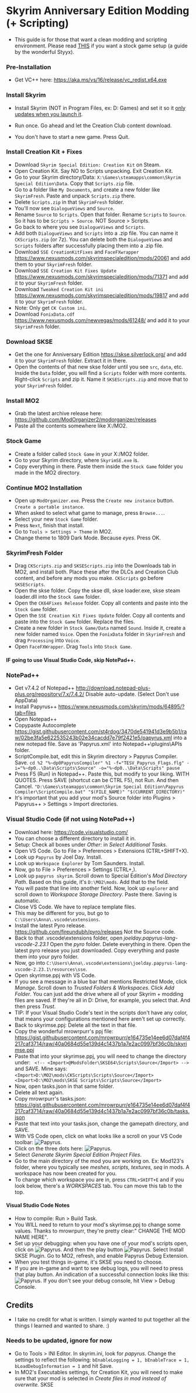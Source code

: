 # Skyrim Anniversary Edition Modding (+ Scripting)
- This guide is for those that want a clean modding and scripting environment. Please read [THIS](https://github.com/chri3i/Stock-Game-for-mod-making/blob/main/README.md) if you want a stock game setup (a guide by the wonderful Styyx).

### Pre-Installation
- Get VC++ here: https://aka.ms/vs/16/release/vc_redist.x64.exe

### Install Skyrim
- Install Skyrim (NOT in Program Files, ex: D: Games) and set it so it [only updates when you launch it](https://help.steampowered.com/en/faqs/view/71AB-698D-57EB-178C#disable).

- Run once. Go ahead and let the Creation Club content download. 
- You don't have to start a new game. Press Quit.

### Install Creation Kit + Fixes
- Download `Skyrim Special Edition: Creation Kit` on Steam. 
- Open Creation Kit. Say NO to Scripts unpacking. Exit Creation Kit. 
- Go to your Skyrim directory/Data: `X:\Games\steamapps\common\Skyrim Special Edition\Data`. Copy that `Scripts.zip` file. 
- Go to a folder like `My Documents`, and create a new folder like `SkyrimFresh`. Paste and unpack `Scripts.zip` there. 
- Delete `Scripts.zip` in that `SkyrimFresh` folder.
- You'll now see `DialogueViews` and `Source`.
- Rename ``Source`` to ``Scripts``. Open that folder. Rename ``Scripts`` to ``Source``. So it has to be `Scripts > Source`. NOT Source > Scripts.
- Go back to where you see `DialogueViews` and `Scripts`.
- Add both `DialogueViews` and `Scripts` into a .zip file. You can name it ``CKScripts.zip`` (or 7z). You can delete both the `DialogueViews` and `Scripts` folders after successfully placing them into a .zip file.
- Download `SSE CreationKitFixes` and `FaceFXwrapper` https://www.nexusmods.com/skyrimspecialedition/mods/20061 and add them to your `SkyrimFresh` folder.
- Download `SSE Creation Kit Fixes Update` https://www.nexusmods.com/skyrimspecialedition/mods/71371 and add it to your `SkyrimFresh` folder.
- Download `Tweaked Creation Kit ini` https://www.nexusmods.com/skyrimspecialedition/mods/19817 and add it to your `SkyrimFresh` folder. 
 - Note: Only get `CK Custom ini`. 
- Download `FonixData.cdf` https://www.nexusmods.com/newvegas/mods/61248/ and add it to your `SkyrimFresh` folder. 

### Download SKSE
- Get the one for Anniversary Edition https://skse.silverlock.org/ and add it to your `SkyrimFresh` folder. Extract it in there. 
- Open the contents of that new skse folder until you see `src`, `data`, etc. Inside the `Data` folder, you will find a `Scripts` folder with more contents. Right-click `Scripts` and zip it. Name it ``SKSEScripts.zip`` and move that to your ``SkyrimFresh`` folder.

### Install MO2
- Grab the latest archive release here: https://github.com/ModOrganizer2/modorganizer/releases
- Paste all the contents somewhere like X:/MO2. 

### Stock Game
- Create a folder called `Stock Game` in your X:/MO2 folder. 
- Go to your Skyrim directory, where `SkyrimSE.exe` is.
- Copy everything in there. Paste them inside the `Stock Game` folder you made in the MO2 directory.

### Continue MO2 Installation
- Open up `ModOrganizer.exe`. Press the `Create new instance` button. `Create a portable instance`.
- When asked to select what game to manage, press `Browse...`.
- Select your new `Stock Game` folder.
- Press `Next`, finish that install.
- Go to `Tools > Settings > Theme` in MO2.
- Change theme to 1809 Dark Mode. Because *eyes*. Press OK.

### SkyrimFresh Folder
- Drag `CKScripts.zip` and `SKSEScripts.zip` into the Downloads tab in MO2, and install both. Place these after the DLCs and Creation Club content, and before any mods you make. `CKScripts` go before `SKSEScripts`.
- Open the skse folder. Copy the skse dll, skse loader.exe, skse steam loader.dll into the `Stock Game` folder.
- Open the `CK64Fixes Release` folder. Copy all contents and paste into the `Stock Game` folder.
- Open the `SSE Creation Kit Fixes Update` folder. Copy all contents and paste into the `Stock Game` folder. Replace the files.
- Create a new folder in `Stock Game/Data` named `Sound`. Inside it, create a new folder named `Voice`. Open the `FonixData` folder in `SkyrimFresh` and drag `Processing` into `Voice`.
- Open `FaceFXWrapper`. Drag `Tools` into `Stock Game`.


#### IF going to use Visual Studio Code, skip NotePad++. 
### NotePad++
- Get v7.4.2 of Notepad++ http://download.notepad-plus-plus.org/repository/7.x/7.4.2/ Disable auto-update. (Select Don't use AppData)
- Install Papyrus++ https://www.nexusmods.com/skyrim/mods/64895/?tab=files
- Open Notepad++
- Copypaste Autocomplete  https://gist.githubusercontent.com/st4rdog/3470de541941d3e9b5b1/raw/02be3fa5e622535243b02e34cacdd7e79f2421e5/papyrus.xml into a new notepad file. Save as 'Papyrus.xml'  into Notepad++\plugins\APIs folder. 
- ScriptCompile.bat, edit this in Skyrim directory > Papyrus Compiler. Save.
``cd %2
"%~dp0PapyrusCompiler" %1 -f="TESV_Papyrus_Flags.flg" -i="%~dp0..\Data\Scripts\Source" -o="%~dp0..\Data\Scripts"
pause``
- Press F5 (Run) in Notepad++. Paste this, but modify to your liking. WITH QUOTES. Press SAVE (shortcut can be CTRL F5), not Run. And then Cancel.
``"D:\Games\steamapps\common\Skyrim Special Edition\Papyrus Compiler\ScriptCompile.bat" "$(FILE_NAME)" "$(CURRENT_DIRECTORY)"``
- It's important that you add your mod's Source folder into Plugins > Papyrus++ > Settings > Import directories. 

### Visual Studio Code (if not using NotePad++)
- Download here: https://code.visualstudio.com/
- You can choose a different directory to install it in.
- Setup: Check all boxes under *Other:* in *Select Additional Tasks*. 
- Open VS Code. Go to File > Preferences > Extensions (CTRL+SHIFT+X).
- Look up `Papyrus` by Joel Day. Install.
- Look up `Workspace Explorer` by Tom Saunders. Install.
- Now, go to File > Preferences > Settings (CTRL+,).
- Look up `papyrus skyrim`. Scroll down to Special Edition's *Mod Directory Path*. Based on this guide, it's `D:\MO2\mods`. Add that to the field.
- You will paste that line into another field. Now, look up `explorer` and scroll down to *Workspace Storage Directory*. Paste there. Saving is automatic.
- Close VS Code. We have to replace template files.
- This may be different for you, but go to ``C:\Users\Anna\.vscode\extensions``. 
- Install the latest Pyro release. https://github.com/fireundubh/pyro/releases Not the Source code.
- Back to that .vscode\extensions folder, open *joelday.papyrus-lang-vscode-2.23.1* Open the *pyro* folder. Delete everything in there. Open the latest pyro release you just downloaded. Copy everything and paste them into your pyro folder.
- Now, go into ``C:\Users\Anna\.vscode\extensions\joelday.papyrus-lang-vscode-2.23.1\resources\sse``.
- Open skyrimse.ppj with VS Code. 
- If you see a message in a blue bar that mentions Restricted Mode, click *Manage*. Scroll down to *Trusted Folders & Workspaces*. Click *Add Folder*. You can just add the drive where all of your Skyrim + modding files are saved. If they're all in D: Drive, for example, you select that. And then press *Trust*.
- TIP: If your Visual Studio Code's text in the scripts don't have any color, that means your configurations mentioned here aren't set up correctly.
- Back to skyrimse.ppj: Delete all the text in that file.
- Copy the wonderful mrowrpurr's ppj file: https://gist.githubusercontent.com/mrowrpurr/e164735e14ee6d07daf4f4217caf3714/raw/40a0684d55e139d4c1437b1a7e2ac0997bf36c0b/skyrimse.ppj
- Paste that into your skyrimse.ppj, you will need to change the directory under: `` <!-- <Import>@ModsFolder\SKSE64\Scripts\Source</Import> -->`` and SAVE. Mine says:
 ``<Import>D:\MO2\mods\CKScripts\Scripts\Source</Import>
 <Import>D:\MO2\mods\SKSE Scripts\Scripts\Source</Import>``
- Now, open tasks.json in that same folder.
- Delete all text again.
- Copy mrowrpurr's tasks.json: https://gist.githubusercontent.com/mrowrpurr/e164735e14ee6d07daf4f4217caf3714/raw/40a0684d55e139d4c1437b1a7e2ac0997bf36c0b/tasks.json
- Paste that text into your tasks.json, change the gamepath directory, and SAVE.
- With VS Code open, click on what looks like a scroll on your VS Code toolbar: 
![Papyrus](https://cdn.discordapp.com/attachments/803257955029352518/931558126891720815/14598224c7cb9384de2fc3c9b1402908.png).
- Click on the three dots here: ![Papyrus](https://cdn.discordapp.com/attachments/803257955029352518/931558480328949760/62279b5a23636b5787500448e713ad1b.png).
- Select *Generate Skyrim Special Edition Project Files*.
- Go to the main directory of the mod you are working on. Ex: Mod123's folder, where you typically see *meshes, scripts, textures, seq* in mods. A workspace has now been created for you.
- To change which workspace you are in, press `CTRL+SHIFT+E` and if you look below, there's a *WORKSPACES* tab. You can move this tab to the top.
#### Visual Studio Code Notes
- How to compile: Run > Build Task.
- You WILL need to return to your mod's skyrimse.ppj to change some values. Thanks to mrowrpurr, they're pretty clear:" CHANGE THE MOD NAME HERE".
- Set up your debugging: when you have one of your mod's scripts open, click on ![Papyrus](https://cdn.discordapp.com/attachments/803257955029352518/931574029217828884/6b41099efb62089166a1ca330feea893.png). And then the play button ![Papyrus](https://cdn.discordapp.com/attachments/803257955029352518/931574329651654757/5abfe5c1dd4544dad433ba9ce44157cb.png). Select Install SKSE Plugin. Go to MO2, refresh, and enable Papyrus Debug Extension.
- When you test things in-game, it's SKSE you need to choose. 
- If you are in-game and want to see debug logs, you will need to press that play button. An indication of a successful connection looks like this: ![Papyrus](https://cdn.discordapp.com/attachments/803257955029352518/931575185218367588/38573e2b0313caf79bceae9a624252cd.png). If you don't see your debug console, hit View > Debug Console.


## Credits
- I take no credit for what is written. I simply wanted to put together all the things I learned and wanted to share. :)


### Needs to be updated, ignore for now
- Go to Tools > INI Editor. In skyrim.ini, look for *papyrus*. Change the settings to reflect the following:
 ``bEnableLogging = 1, bEnableTrace = 1, bLoadDebugInformation = 1`` and hit Save.
- In MO2's Executables settings, for Creation Kit, you will need to make sure that your mod is selected in *Create files in mod instead of overwrite.*
SKSE

